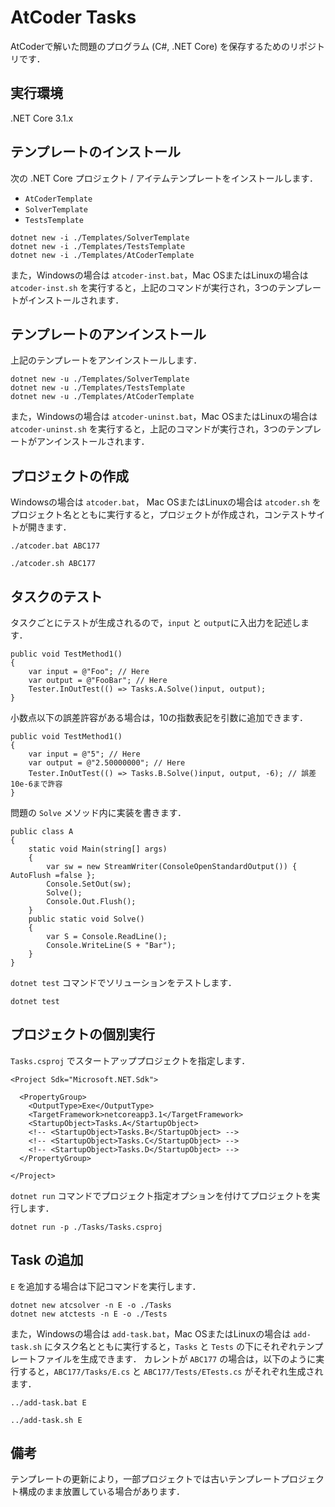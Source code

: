 # AtCoder Tasks

AtCoderで解いた問題のプログラム (C#, .NET Core) を保存するためのリポジトリです．

## 実行環境

.NET Core 3.1.x

## テンプレートのインストール

次の .NET Core プロジェクト / アイテムテンプレートをインストールします．

- `AtCoderTemplate`
- `SolverTemplate`
- `TestsTemplate`

```
dotnet new -i ./Templates/SolverTemplate
dotnet new -i ./Templates/TestsTemplate
dotnet new -i ./Templates/AtCoderTemplate
```

また，Windowsの場合は `atcoder-inst.bat`，Mac OSまたはLinuxの場合は `atcoder-inst.sh` を実行すると，上記のコマンドが実行され，3つのテンプレートがインストールされます．

## テンプレートのアンインストール

上記のテンプレートをアンインストールします．

```
dotnet new -u ./Templates/SolverTemplate
dotnet new -u ./Templates/TestsTemplate
dotnet new -u ./Templates/AtCoderTemplate
```

また，Windowsの場合は `atcoder-uninst.bat`，Mac OSまたはLinuxの場合は `atcoder-uninst.sh` を実行すると，上記のコマンドが実行され，3つのテンプレートがアンインストールされます．

## プロジェクトの作成


Windowsの場合は `atcoder.bat`， Mac OSまたはLinuxの場合は `atcoder.sh` をプロジェクト名とともに実行すると，プロジェクトが作成され，コンテストサイトが開きます．

```
./atcoder.bat ABC177
```

```
./atcoder.sh ABC177
```

## タスクのテスト

タスクごとにテストが生成されるので，`input` と `output`に入出力を記述します．

```
public void TestMethod1()
{
    var input = @"Foo"; // Here
    var output = @"FooBar"; // Here
    Tester.InOutTest(() => Tasks.A.Solve()input, output);
}
```

小数点以下の誤差許容がある場合は，10の指数表記を引数に追加できます．

```
public void TestMethod1()
{
    var input = @"5"; // Here
    var output = @"2.50000000"; // Here
    Tester.InOutTest(() => Tasks.B.Solve()input, output, -6); // 誤差10e-6まで許容
}
```

問題の `Solve` メソッド内に実装を書きます．
```
public class A
{
    static void Main(string[] args)
    {
        var sw = new StreamWriter(ConsoleOpenStandardOutput()) { AutoFlush =false };
        Console.SetOut(sw);
        Solve();
        Console.Out.Flush();
    }
    public static void Solve()
    {
        var S = Console.ReadLine();
        Console.WriteLine(S + "Bar");
    }
}
```

`dotnet test` コマンドでソリューションをテストします．

```
dotnet test
```

## プロジェクトの個別実行

`Tasks.csproj` でスタートアッププロジェクトを指定します．

```
<Project Sdk="Microsoft.NET.Sdk">

  <PropertyGroup>
    <OutputType>Exe</OutputType>
    <TargetFramework>netcoreapp3.1</TargetFramework>
    <StartupObject>Tasks.A</StartupObject>
    <!-- <StartupObject>Tasks.B</StartupObject> -->
    <!-- <StartupObject>Tasks.C</StartupObject> -->
    <!-- <StartupObject>Tasks.D</StartupObject> -->
  </PropertyGroup>

</Project>

```

`dotnet run` コマンドでプロジェクト指定オプションを付けてプロジェクトを実行します．

```
dotnet run -p ./Tasks/Tasks.csproj
```

## Task の追加

`E` を追加する場合は下記コマンドを実行します．

```
dotnet new atcsolver -n E -o ./Tasks
dotnet new atctests -n E -o ./Tests
```

また，Windowsの場合は `add-task.bat`，Mac OSまたはLinuxの場合は `add-task.sh` にタスク名とともに実行すると，`Tasks` と `Tests` の下にそれぞれテンプレートファイルを生成できます．
カレントが `ABC177` の場合は，以下のように実行すると，`ABC177/Tasks/E.cs` と `ABC177/Tests/ETests.cs` がそれぞれ生成されます．

```
../add-task.bat E
```

```
../add-task.sh E
```

## 備考

テンプレートの更新により，一部プロジェクトでは古いテンプレートプロジェクト構成のまま放置している場合があります．
